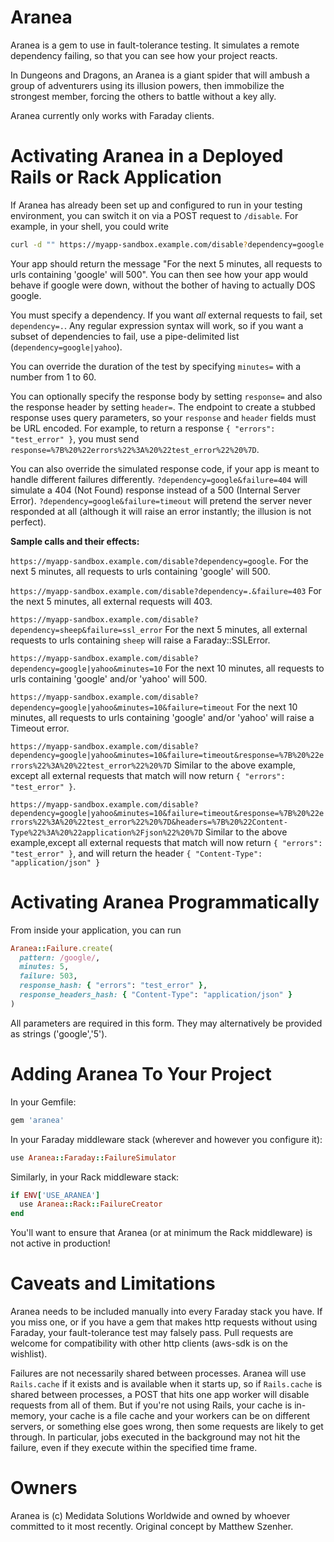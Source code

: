 Aranea
======

Aranea is a gem to use in fault-tolerance testing. It simulates a remote dependency failing, so that you can see how your project reacts.

In Dungeons and Dragons, an Aranea is a giant spider that will ambush a group of adventurers using its illusion powers, then immobilize the strongest member, forcing the others to battle without a key ally.

Aranea currently only works with Faraday clients.

# Activating Aranea in a Deployed Rails or Rack Application

If Aranea has already been set up and configured to run in your testing environment, you can switch it on via a POST request to `/disable`. For example, in your shell, you could write

```sh
curl -d "" https://myapp-sandbox.example.com/disable?dependency=google
```

Your app should return the message "For the next 5 minutes, all requests to urls containing 'google' will 500". You can then see how your app would behave if google were down, without the bother of having to actually DOS google.

You must specify a dependency. If you want *all* external requests to fail, set `dependency=.`.  Any regular expression syntax will work, so if you want a subset of dependencies to fail, use a pipe-delimited list (`dependency=google|yahoo`).

You can override the duration of the test by specifying `minutes=` with a number from 1 to 60.

You can optionally specify the response body by setting `response=` and also the response header by setting `header=`. The endpoint to create a stubbed response uses query parameters, so your `response` and `header` fields must be URL encoded. For example, to return a response `{ "errors": "test_error" }`, you must send `response=%7B%20%22errors%22%3A%20%22test_error%22%20%7D`.

You can also override the simulated response code, if your app is meant to handle different failures differently. `?dependency=google&failure=404` will simulate a 404 (Not Found) response instead of a 500 (Internal Server Error). `?dependency=google&failure=timeout` will pretend the server never responded at all (although it will raise an error instantly; the illusion is not perfect).

**Sample calls and their effects:**

`https://myapp-sandbox.example.com/disable?dependency=google`. For the next 5 minutes, all requests to urls containing 'google' will 500.

`https://myapp-sandbox.example.com/disable?dependency=.&failure=403` For the next 5 minutes, all external requests will 403.

`https://myapp-sandbox.example.com/disable?dependency=sheep&failure=ssl_error` For the next 5 minutes, all external requests to urls containing `sheep` will raise a Faraday::SSLError.

`https://myapp-sandbox.example.com/disable?dependency=google|yahoo&minutes=10` For the next 10 minutes, all requests to urls containing 'google' and/or 'yahoo' will 500.

`https://myapp-sandbox.example.com/disable?dependency=google|yahoo&minutes=10&failure=timeout` For the next 10 minutes, all requests to urls containing 'google' and/or 'yahoo' will raise a Timeout error.

`https://myapp-sandbox.example.com/disable?dependency=google|yahoo&minutes=10&failure=timeout&response=%7B%20%22errors%22%3A%20%22test_error%22%20%7D` Similar to the above example, except all external requests that match will now return `{ "errors": "test_error" }`.

`https://myapp-sandbox.example.com/disable?dependency=google|yahoo&minutes=10&failure=timeout&response=%7B%20%22errors%22%3A%20%22test_error%22%20%7D&headers=%7B%20%22Content-Type%22%3A%20%22application%2Fjson%22%20%7D` Similar to the above example,except all external requests that match will now return `{ "errors": "test_error" }`, and will return the header `{ "Content-Type": "application/json" }`

# Activating Aranea Programmatically

From inside your application, you can run

```ruby
Aranea::Failure.create(
  pattern: /google/,
  minutes: 5,
  failure: 503,
  response_hash: { "errors": "test_error" },
  response_headers_hash: { "Content-Type": "application/json" }
)
```

All parameters are required in this form. They may alternatively be provided as strings ('google','5').

# Adding Aranea To Your Project

In your Gemfile:

```ruby
gem 'aranea'
```

In your Faraday middleware stack (wherever and however you configure it):

```ruby
use Aranea::Faraday::FailureSimulator
```

Similarly, in your Rack middleware stack:

```ruby
if ENV['USE_ARANEA']
  use Aranea::Rack::FailureCreator
end
```

You'll want to ensure that Aranea (or at minimum the Rack middleware) is not active in production!

# Caveats and Limitations

Aranea needs to be included manually into every Faraday stack you have. If you miss one, or if you have a gem that makes http requests without using Faraday, your fault-tolerance test may falsely pass. Pull requests are welcome for compatibility with other http clients (aws-sdk is on the wishlist).

Failures are not necessarily shared between processes. Aranea will use `Rails.cache` if it exists and is available when it starts up, so if `Rails.cache` is shared between processes, a POST that hits one app worker will disable requests from all of them. But if you're not using Rails, your cache is in-memory, your cache is a file cache and your workers can be on different servers, or something else goes wrong, then some requests are likely to get through. In particular, jobs executed in the background may not hit the failure, even if they execute within the specified time frame.

# Owners

Aranea is (c) Medidata Solutions Worldwide and owned by whoever committed to it most recently. Original concept by Matthew Szenher.


